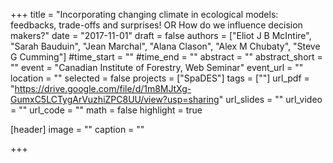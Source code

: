 +++
title = "Incorporating changing climate in ecological models: feedbacks, trade-offs and surprises! OR How do we influence decision makers?"
date = "2017-11-01"
draft = false
authors = ["Eliot J B McIntire", "Sarah Bauduin", "Jean Marchal", "Alana Clason", "Alex M Chubaty", "Steve G Cumming"]
#time_start = ""
#time_end = ""
abstract = ""
abstract_short = ""
event = "Canadian Institute of Forestry, Web Seminar"
event_url = ""
location = ""
selected = false
projects = ["SpaDES"]
tags = [""]
url_pdf = "https://drive.google.com/file/d/1m8MJtXg-GumxC5LCTygArVuzhiZPC8UU/view?usp=sharing"
url_slides = ""
url_video = ""
url_code = ""
math = false
highlight = true

[header]
image = ""
caption = ""

+++
